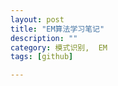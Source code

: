 ```yaml
---
layout: post
title: "EM算法学习笔记"
description: ""
category: 模式识别,  EM
tags: [github]

---
```




